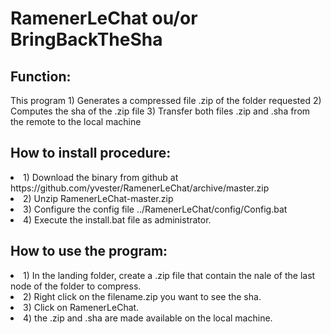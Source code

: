 <h1>RamenerLeChat ou/or BringBackTheSha</h1>

<h2>Function:</h2>
This program 
1) Generates a compressed file .zip of the folder requested 
2) Computes the sha of the .zip file 
3) Transfer both files .zip and .sha from the remote to the local machine

<h2>How to install procedure:</h2>
<li>1) Download the binary from github at https://github.com/yvester/RamenerLeChat/archive/master.zip</li>
<li>2) Unzip RamenerLeChat-master.zip</li>
<li>3) Configure the config file ../RamenerLeChat/config/Config.bat </li>
<li>4) Execute the install.bat file as administrator.</li>

<h2>How to use the program:</h2>
<li>1) In the landing folder, create a .zip file that contain the nale of the last node of the folder to compress.</li>
<li>2) Right click on the filename.zip you want to see the sha.</li>
<li>3) Click on RamenerLeChat.</li>
<li>4) the .zip and .sha are made available on the local machine.</li>
 



